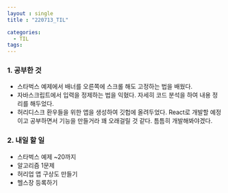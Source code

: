```yaml
---
layout : single
title : "220713_TIL"

categories:
  - TIL
tags:
---
```

### 1. 공부한 것
* 스타벅스 예제에서 배너를 오른쪽에 스크롤 해도 고정하는 법을 배웠다.
* 자바스크립트에서 입력을 정제하는 법을 익혔다. 자세히 코드 분석을 하여 내용 정리를 해두었다.
* 허리디스크 환우들을 위한 앱을 생성하여 깃헙에 올려두었다. React로 개발할 예정이고 공부하면서 기능을 만들거라 꽤 오래걸릴 것 같다. 틈틈히 개발해봐야겠다.

### 2. 내일 할 일
* 스타벅스 예제 ~20까지
* 알고리즘 1문제
* 허리업 앱 구상도 만들기
* 헬스장 등록하기
